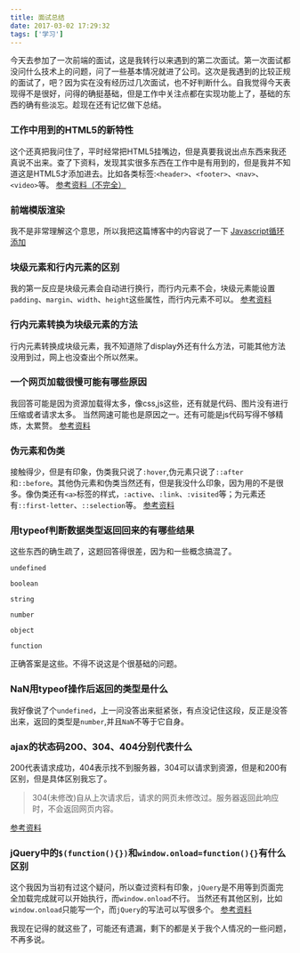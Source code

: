 ```yaml
---
title: 面试总结
date: 2017-03-02 17:29:32
tags: ['学习']
---
```

今天去参加了一次前端的面试，这是我转行以来遇到的第二次面试。第一次面试都没问什么技术上的问题，问了一些基本情况就进了公司。这次是我遇到的比较正规的面试了，吧？因为实在没有经历过几次面试，也不好判断什么。自我觉得今天表现得不是很好，问得的确挺基础，但是工作中关注点都在实现功能上了，基础的东西的确有些淡忘。趁现在还有记忆做下总结。
<!-- more -->

### 工作中用到的HTML5的新特性

这个还真把我问住了，平时经常把HTML5挂嘴边，但是真要我说出点东西来我还真说不出来。查了下资料，发现其实很多东西在工作中是有用到的，但是我并不知道这是HTML5才添加进去。比如各类标签:`<header>`、`<footer>`、`<nav>`、`<video>`等。
[参考资料（不完全）](http://www.voidcn.com/blog/rh57b1f7/article/p-6394442.html)

### 前端模版渲染
我不是非常理解这个意思，所以我把这篇博客中的内容说了一下
[Javascript循环添加](http://tit1e.xyz/2017/02/02/22.js_for_temp/)

### 块级元素和行内元素的区别

我的第一反应是块级元素会自动进行换行，而行内元素不会，块级元素能设置`padding`、`margin`、`width`、`height`这些属性，而行内元素不可以。
[参考资料](http://www.itdadao.com/articles/c15a1192053p0.html)

### 行内元素转换为块级元素的方法
行内元素转换成块级元素，我不知道除了display外还有什么方法，可能其他方法没用到过，网上也没查出个所以然来。

### 一个网页加载很慢可能有哪些原因

我回答可能是因为资源加载得太多，像css,js这些，还有就是代码、图片没有进行压缩或者请求太多。
当然网速可能也是原因之一。还有可能是js代码写得不够精炼，太累赘。
[参考资料](http://blog.it985.com/19656.html)

### 伪元素和伪类
接触得少，但是有印象，伪类我只说了`:hover`,伪元素只说了`::after`和`::before`。其他伪元素和伪类当然还有，但是我没什么印象，因为用的不是很多。像伪类还有`<a>`标签的样式，`:active`、`:link`、`:visited`等；为元素还有`::first-letter`、`::selection`等。
[参考资料](http://lib.csdn.net/article/css3/57025)

### 用typeof判断数据类型返回回来的有哪些结果

这些东西的确生疏了，这题回答得很差，因为和一些概念搞混了。

`undefined`

`boolean`

`string`

`number`

`object`

`function`

正确答案是这些。不得不说这是个很基础的问题。

### NaN用typeof操作后返回的类型是什么

我好像说了个`undefined`，上一问没答出来挺紧张，有点没记住这段，反正是没答出来，返回的类型是`number`,并且`NaN`不等于它自身。

### ajax的状态码200、304、404分别代表什么
200代表请求成功，404表示找不到服务器，304可以请求到资源，但是和200有区别，但是具体区别我忘了。

> 304(未修改)自从上次请求后，请求的网页未修改过。服务器返回此响应时，不会返回网页内容。

[参考资料](http://knowledge.300176.net/http/28544841114576550071.html)

### jQuery中的`$(function(){})`和`window.onload=function(){}`有什么区别

这个我因为当初有过这个疑问，所以查过资料有印象，`jQuery`是不用等到页面完全加载完成就可以开始执行，而`window.onload`不行。
当然还有其他区别，比如`window.onload`只能写一个，而`jQuery`的写法可以写很多个。
[参考资料](http://www.jb51.net/article/21628.htm)

我现在记得的就这些了，可能还有遗漏，剩下的都是关于我个人情况的一些问题，不再多说。